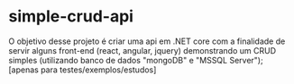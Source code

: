# simple-crud-api

O objetivo desse projeto é criar uma api em .NET core com a finalidade de servir alguns front-end (react, angular, jquery) demonstrando um CRUD simples (utilizando banco de dados "mongoDB" e "MSSQL Server"); [apenas para testes/exemplos/estudos]
